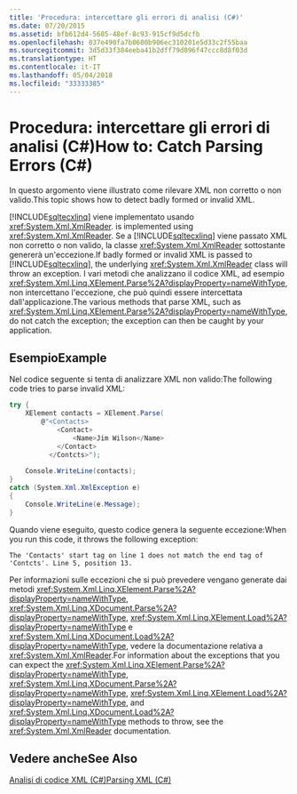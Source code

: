 ```yaml
---
title: 'Procedura: intercettare gli errori di analisi (C#)'
ms.date: 07/20/2015
ms.assetid: bfb612d4-5605-48ef-8c93-915cf9d5dcfb
ms.openlocfilehash: 037e490fa7b0600b906ec310201e5d33c2f55baa
ms.sourcegitcommit: 3d5d33f384eeba41b2dff79d096f47ccc8d8f03d
ms.translationtype: HT
ms.contentlocale: it-IT
ms.lasthandoff: 05/04/2018
ms.locfileid: "33333385"
---
```

# <a name="how-to-catch-parsing-errors-c"></a><span data-ttu-id="1f775-102">Procedura: intercettare gli errori di analisi (C#)</span><span class="sxs-lookup"><span data-stu-id="1f775-102">How to: Catch Parsing Errors (C#)</span></span>
<span data-ttu-id="1f775-103">In questo argomento viene illustrato come rilevare XML non corretto o non valido.</span><span class="sxs-lookup"><span data-stu-id="1f775-103">This topic shows how to detect badly formed or invalid XML.</span></span>  
  
 [!INCLUDE[sqltecxlinq](~/includes/sqltecxlinq-md.md)]<span data-ttu-id="1f775-104"> viene implementato usando <xref:System.Xml.XmlReader>.</span><span class="sxs-lookup"><span data-stu-id="1f775-104"> is implemented using <xref:System.Xml.XmlReader>.</span></span> <span data-ttu-id="1f775-105">Se a [!INCLUDE[sqltecxlinq](~/includes/sqltecxlinq-md.md)] viene passato XML non corretto o non valido, la classe <xref:System.Xml.XmlReader> sottostante genererà un'eccezione.</span><span class="sxs-lookup"><span data-stu-id="1f775-105">If badly formed or invalid XML is passed to [!INCLUDE[sqltecxlinq](~/includes/sqltecxlinq-md.md)], the underlying <xref:System.Xml.XmlReader> class will throw an exception.</span></span> <span data-ttu-id="1f775-106">I vari metodi che analizzano il codice XML, ad esempio <xref:System.Xml.Linq.XElement.Parse%2A?displayProperty=nameWithType>, non intercettano l'eccezione, che può quindi essere intercettata dall'applicazione.</span><span class="sxs-lookup"><span data-stu-id="1f775-106">The various methods that parse XML, such as <xref:System.Xml.Linq.XElement.Parse%2A?displayProperty=nameWithType>, do not catch the exception; the exception can then be caught by your application.</span></span>  
  
## <a name="example"></a><span data-ttu-id="1f775-107">Esempio</span><span class="sxs-lookup"><span data-stu-id="1f775-107">Example</span></span>  
 <span data-ttu-id="1f775-108">Nel codice seguente si tenta di analizzare XML non valido:</span><span class="sxs-lookup"><span data-stu-id="1f775-108">The following code tries to parse invalid XML:</span></span>  
  
```csharp  
try {  
    XElement contacts = XElement.Parse(  
        @"<Contacts>  
            <Contact>  
                <Name>Jim Wilson</Name>  
            </Contact>  
          </Contcts>");  
  
    Console.WriteLine(contacts);  
}  
catch (System.Xml.XmlException e)  
{  
    Console.WriteLine(e.Message);  
}  
```  
  
 <span data-ttu-id="1f775-109">Quando viene eseguito, questo codice genera la seguente eccezione:</span><span class="sxs-lookup"><span data-stu-id="1f775-109">When you run this code, it throws the following exception:</span></span>  
  
```  
The 'Contacts' start tag on line 1 does not match the end tag of 'Contcts'. Line 5, position 13.  
```  
  
 <span data-ttu-id="1f775-110">Per informazioni sulle eccezioni che si può prevedere vengano generate dai metodi <xref:System.Xml.Linq.XElement.Parse%2A?displayProperty=nameWithType>, <xref:System.Xml.Linq.XDocument.Parse%2A?displayProperty=nameWithType>, <xref:System.Xml.Linq.XElement.Load%2A?displayProperty=nameWithType> e <xref:System.Xml.Linq.XDocument.Load%2A?displayProperty=nameWithType>, vedere la documentazione relativa a <xref:System.Xml.XmlReader>.</span><span class="sxs-lookup"><span data-stu-id="1f775-110">For information about the exceptions that you can expect the <xref:System.Xml.Linq.XElement.Parse%2A?displayProperty=nameWithType>, <xref:System.Xml.Linq.XDocument.Parse%2A?displayProperty=nameWithType>, <xref:System.Xml.Linq.XElement.Load%2A?displayProperty=nameWithType>, and <xref:System.Xml.Linq.XDocument.Load%2A?displayProperty=nameWithType> methods to throw, see the <xref:System.Xml.XmlReader> documentation.</span></span>  
  
## <a name="see-also"></a><span data-ttu-id="1f775-111">Vedere anche</span><span class="sxs-lookup"><span data-stu-id="1f775-111">See Also</span></span>  
 [<span data-ttu-id="1f775-112">Analisi di codice XML (C#)</span><span class="sxs-lookup"><span data-stu-id="1f775-112">Parsing XML (C#)</span></span>](../../../../csharp/programming-guide/concepts/linq/parsing-xml.md)
